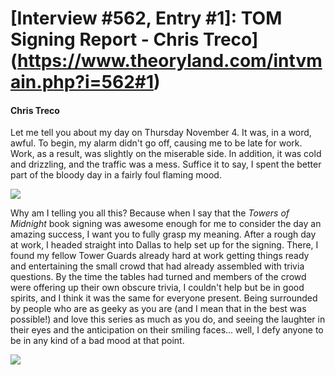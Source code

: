 # [Interview #562, Entry #1]: TOM Signing Report - Chris Treco](https://www.theoryland.com/intvmain.php?i=562#1)

#### Chris Treco

Let me tell you about my day on Thursday November 4. It was, in a word, awful. To begin, my alarm didn't go off, causing me to be late for work. Work, as a result, was slightly on the miserable side. In addition, it was cold and drizzling, and the traffic was a mess. Suffice it to say, I spent the better part of the bloody day in a fairly foul flaming mood.

![](http://www.dragonmount.com/forums/uploads/1288910153/gallery_2204_44_238423.jpg)

Why am I telling you all this? Because when I say that the
*Towers of Midnight*
book signing was awesome enough for me to consider the day an amazing success, I want you to fully grasp my meaning. After a rough day at work, I headed straight into Dallas to help set up for the signing. There, I found my fellow Tower Guards already hard at work getting things ready and entertaining the small crowd that had already assembled with trivia questions. By the time the tables had turned and members of the crowd were offering up their own obscure trivia, I couldn't help but be in good spirits, and I think it was the same for everyone present. Being surrounded by people who are as geeky as you are (and I mean that in the best was possible!) and love this series as much as you do, and seeing the laughter in their eyes and the anticipation on their smiling faces... well, I defy anyone to be in any kind of a bad mood at that point.

![](http://www.dragonmount.com/forums/uploads/1288910153/gallery_2204_44_687228.jpg)

